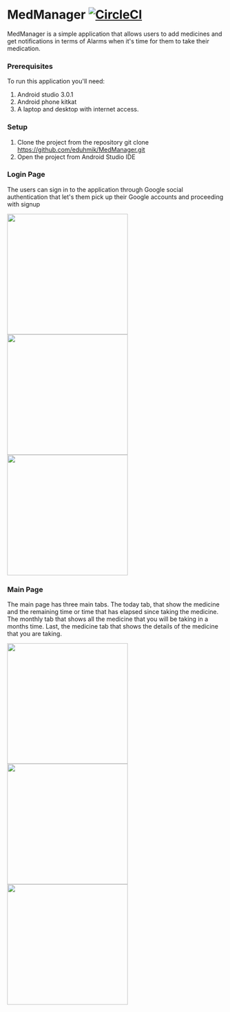 # MedManager  [![CircleCI](https://circleci.com/gh/eduhmik/MedManager.svg?style=shield)](https://circleci.com/gh/eduhmik/MedManager/tree/master)

MedManager is a simple application that allows users to add medicines and get notifications in terms of Alarms when it's time for them to take their medication. 
### Prerequisites

To run this application you'll need:
1. Android studio 3.0.1
2. Android phone kitkat
3. A laptop and desktop with internet access.

### Setup
1. Clone the project from the repository
    git clone https://github.com/eduhmik/MedManager.git
2. Open the project from Android Studio IDE


### Login Page

The users can sign in to the application through Google social authentication that let's them pick up their Google accounts and proceeding with signup

<img src="https://github.com/eduhmik/MedManager/blob/master/Screenshots/Screenshot_2018-04-17-21-20-45-14.png"  width="280"/>   <img src="https://github.com/eduhmik/MedManager/blob/master/screenshots/Screenshot_2018-04-17-21-22-30-78.png
" width="280"/><img src="https://github.com/eduhmik/MedManager/blob/master/screenshots/Screenshot_2018-04-17-22-07-59-75.png" width="280"/> 
               
### Main Page

The main page has three main tabs. The today tab, that show the medicine and the remaining time or time that has elapsed since taking the medicine. The monthly tab that shows all the medicine that you will be taking in a months time. Last, the medicine tab that shows the details of the medicine that you are taking.

<img src="https://github.com/eduhmik/MedManager/blob/master/Screenshots/Screenshot_2018-04-17-23-07-48-55.png"  width="280"/>   <img src="https://github.com/eduhmik/MedManager/blob/master/screenshots/Screenshot_2018-04-17-23-07-54-85.png
" width="280"/><img src="https://github.com/eduhmik/MedManager/blob/master/screenshots/Screenshot_2018-04-17-23-08-10-89.png" width="280"/> 



